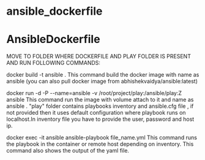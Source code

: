 # ansible_dockerfile
# AnsibleDockerfile
MOVE TO FOLDER WHERE DOCKERFILE AND PLAY FOLDER IS PRESENT AND RUN FOLLOWING COMMANDS:

docker build -t ansible .
                           This command build the docker image with name as ansible (you can also pull docker image from abhishekvaidya/ansible:latest)

docker run -d -P --name=ansible -v /root/project/play:/ansible/play:Z ansible
                          This command run the image with volume attach to it and name as ansible . "play" folder contains playbooks inventory and ansible.cfg file , if not provided then it uses default configuration where playbook runs on localhost.In inventory file you have to provide the user, password and host ip.

docker exec -it ansible ansible-playbook file_name.yml
                           This command runs the playbook in the container or remote host depending on inventory. This command also shows the output of the yaml file. 
